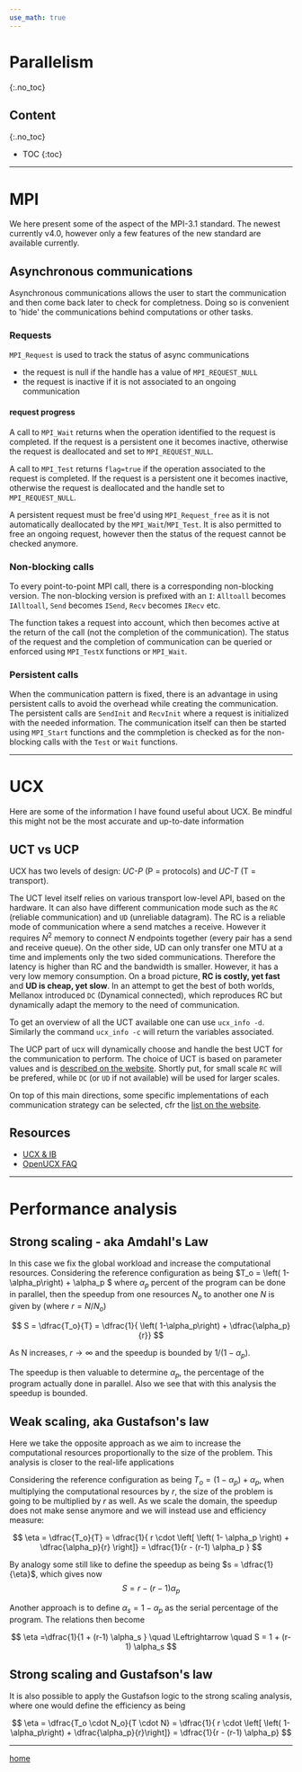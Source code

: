 ```yaml
---
use_math: true
---
```


# Parallelism
{:.no_toc}

## Content
{:.no_toc}

* TOC
{:toc}



--------------------------------------------------------------------------------

# MPI

We here present some of the aspect of the MPI-3.1 standard.
The newest currently v4.0, however only a few features of the new standard are available currently.

## Asynchronous communications

Asynchronous communications allows the user to start the communication and then come back later to check for completness.
Doing so is convenient to 'hide' the communications behind computations or other tasks.

### Requests

`MPI_Request` is used to track the status of async communications
- the request is null if the handle has a value of `MPI_REQUEST_NULL`
- the request is inactive if it is not associated to an ongoing communication

#### request progress

A call to `MPI_Wait` returns when the operation identified to the request is completed.
If the request is a persistent one it becomes inactive, otherwise the request is deallocated and set to `MPI_REQUEST_NULL`.

A call to `MPI_Test` returns `flag=true` if the operation associated to the request is completed.
If the request is a persistent one it becomes inactive, otherwise the request is deallocated and the handle set to `MPI_REQUEST_NULL`.

A persistent request must be free'd using `MPI_Request_free` as it is not automatically deallocated by the `MPI_Wait`/`MPI_Test`.
It is also permitted to free an ongoing request, however then the status of the request cannot be checked anymore.

### Non-blocking calls

To every point-to-point MPI call, there is a corresponding non-blocking version.
The non-blocking version is prefixed with an `I`: `Alltoall` becomes `IAlltoall`, `Send` becomes `ISend`, `Recv` becomes `IRecv` etc.

The function takes a request into account, which then becomes active at the return of the call (not the completion of the communication).
The status of the request and the completion of communication can be queried or enforced using `MPI_TestX` functions or `MPI_Wait`.

### Persistent calls

When the communication pattern is fixed, there is an advantage in using persistent calls to avoid the overhead while creating the communication.
The persistent calls are `SendInit` and `RecvInit` where a request is initialized with the needed information.
The communication itself can then be started using `MPI_Start` functions and the commpletion is checked as for the non-blocking calls with the `Test` or `Wait` functions.



--------------------------------------------------------------------------------

# UCX

Here are some of the information I have found useful about UCX.
Be mindful this might not be the most accurate and up-to-date information

## UCT vs UCP

UCX has two levels of design: _UC-P_ (P = protocols) and _UC-T_ (T = transport).


The UCT level itself relies on various transport low-level API, based on the hardware.
It can also have different communication mode such as the `RC` (reliable communication) and `UD` (unreliable datagram).
The RC is a reliable mode of communication where a send matches a receive.
However it requires $N^2$ memory to connect $N$ endpoints together (every pair has a send and receive queue).
On the other side, UD can only transfer one MTU at a time and implements only the two sided communications.
Therefore the latency is higher than RC and the bandwidth is smaller. However, it has a very low memory consumption.
On a broad picture, **RC is costly, yet fast** and **UD is cheap, yet slow**.
In an attempt to get the best of both worlds, Mellanox introduced `DC` (Dynamical connected), which reproduces RC but dynamically adapt the memory to the need of communication.

To get an overview of all the UCT available one can use `ucx_info -d`. 
Similarly the command `ucx_info -c` will return the variables associated.

The UCP part of ucx will dynamically choose and handle the best UCT for the communication to perform.
The choice of UCT is based on parameter values and is [described on the website](https://openucx.readthedocs.io/en/master/faq.html#which-transports-does-ucx-use).
Shortly put, for small scale `RC` will be prefered, while `DC` (or `UD` if not available) will be used for larger scales.

On top of this main directions, some specific implementations of each communication strategy can be selected, cfr the [list on the website](https://openucx.readthedocs.io/en/master/faq.html#list-of-main-transports-and-aliases).



## Resources
- [UCX & IB](https://pavanbalaji.github.io/pubs/2017/ccgrid/ccgrid17.ucx-analysis.pdf)
- [OpenUCX FAQ](https://openucx.org/documentation/)


--------------------------------------------------------------------------------

# Performance analysis

## Strong scaling - aka Amdahl's Law

In this case we fix the global workload and increase the computational resources.
Considering the reference configuration as being $T_o = \left( 1-\alpha_p\right) + \alpha_p $ where $\alpha_p$ percent of the program can be done in parallel, then the speedup from one resources $N_o$ to another one $N$ is given by (where $r = N/N_o$)

$$
S = \dfrac{T_o}{T} = \dfrac{1}{ \left( 1-\alpha_p\right) + \dfrac{\alpha_p}{r}}
$$

As N increases, $r \rightarrow \infty$ and the speedup is bounded by $1/\left(1-\alpha_p\right)$.

The speedup is then valuable to determine $\alpha_p$, the percentage of the program actually done in parallel. Also we see that with this analysis the speedup is bounded.

<!-- ### Efficiency
still considering the same definitions, the efficiency of the program is given by 

$$
\dfrac{N_o}{ \left[ \left( 1-\alpha\right) + \dfrac{\alpha}{r} \right] \cdot N}
\qquad \Leftrightarrow \qquad
\dfrac{1}{ \left[ \left( 1-\alpha\right) + \dfrac{\alpha}{r} \right] \cdot r}
\qquad \Leftrightarrow \qquad
\dfrac{1}{ \left( 1-\alpha\right) \cdot r + \alpha}
$$

As $r \rightarrow \infty$, the efficiency is bounded by $1/\infty = 0$, which makes it less attractive as analysis. -->

<!-- 
Although the bound is not very interesting the inverse efficiency is interesting to when $r$ is still moderate.
The inverse efficiency is also obtained as
$$
r - \left(r-1 \right) \cdot \alpha
$$ -->


## Weak scaling, aka Gustafson's law

Here we take the opposite approach as we aim to increase the computational resources proportionally to the size of the problem. This analysis is closer to the real-life applications

Considering the reference configuration as being $T_o = \left( 1-\alpha_p\right) + \alpha_p$, when multiplying the computational resources by $r$, the size of the problem is going to be multiplied by $r$ as well. As we scale the domain, the speedup does not make sense anymore and we will instead use and efficiency measure:

$$
\eta = \dfrac{T_o}{T} = \dfrac{1}{ r \cdot \left[ \left( 1- \alpha_p \right) + \dfrac{\alpha_p}{r} \right]} = \dfrac{1}{r - (r-1) \alpha_p }
$$

By analogy some still like to define the speedup as being $s = \dfrac{1}{\eta}$, which gives now
$$S = r - (r-1) \alpha_p$$

Another approach is to define $\alpha_s = 1 - \alpha_p$ as the serial percentage of the program. The relations then become

$$
\eta =\dfrac{1}{1 + (r-1) \alpha_s } \quad \Leftrightarrow \quad S = 1 + (r-1) \alpha_s
$$


## Strong scaling and Gustafson's law

It is also possible to apply the Gustafson logic to the strong scaling analysis, where one would define the efficiency as being

$$
\eta = \dfrac{T_o \cdot N_o}{T \cdot N} = \dfrac{1}{ r \cdot \left[  \left( 1-\alpha_p\right) + \dfrac{\alpha_p}{r}\right]} = \dfrac{1}{r - (r-1) \alpha_p}
$$

<!-- 
where the $r$ comes from the increase in size of the problem. This expression is exactly the same as the strong efficiency. Therefore not much can be extracted form this approach.


Another analysis is to decompose the computational time of the program into operations that scale with the size of the problem and in fixed cost operations (which depends on the number of involved ranks in the case of MPI).
Now the speedup becomes
$$
\dfrac{\dfrac{\beta S_o + C_o}{N_o} }{ \dfrac{\beta S_o r + C}{N}}
\qquad \Leftrightarrow \qquad
\dfrac{\left(\beta S_o  + C_o\right) \cdot r}{\beta S_o r + C}
\qquad \Leftrightarrow \qquad
\dfrac{\beta S_o  + C_o}{\beta S_o + \dfrac{C}{r}}
$$

The goal of the weak scalability is focused on the communication part of the program. If $\beta S_o \ll C_o $, the the observed efficiency is the ratio of the fixed costs. On the other side, if the fixed costs are negligibles then the ratio is $1$.

Usually the fixed costs are evolving linearly with the size of the rank pool, which would also give a perfect  -->





--------------------------------------------------------------------------------
[home](../index.md)
